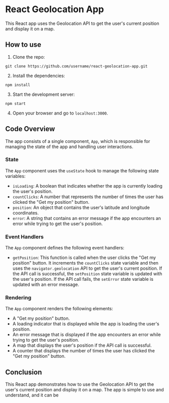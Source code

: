 # React Geolocation App

This React app uses the Geolocation API to get the user's current position and display it on a map.

## How to use

1. Clone the repo:

```
git clone https://github.com/username/react-geolocation-app.git
```

2. Install the dependencies:

```
npm install
```

3. Start the development server:

```
npm start
```

4. Open your browser and go to `localhost:3000`.

## Code Overview

The app consists of a single component, `App`, which is responsible for managing the state of the app and handling user interactions.

### State

The `App` component uses the `useState` hook to manage the following state variables:

- `isLoading`: A boolean that indicates whether the app is currently loading the user's position.
- `countClicks`: A number that represents the number of times the user has clicked the "Get my position" button.
- `position`: An object that contains the user's latitude and longitude coordinates.
- `error`: A string that contains an error message if the app encounters an error while trying to get the user's position.

### Event Handlers

The `App` component defines the following event handlers:

- `getPosition`: This function is called when the user clicks the "Get my position" button. It increments the `countClicks` state variable and then uses the `navigator.geolocation` API to get the user's current position. If the API call is successful, the `setPosition` state variable is updated with the user's position. If the API call fails, the `setError` state variable is updated with an error message.

### Rendering

The `App` component renders the following elements:

- A "Get my position" button.
- A loading indicator that is displayed while the app is loading the user's position.
- An error message that is displayed if the app encounters an error while trying to get the user's position.
- A map that displays the user's position if the API call is successful.
- A counter that displays the number of times the user has clicked the "Get my position" button.

## Conclusion

This React app demonstrates how to use the Geolocation API to get the user's current position and display it on a map. The app is simple to use and understand, and it can be
